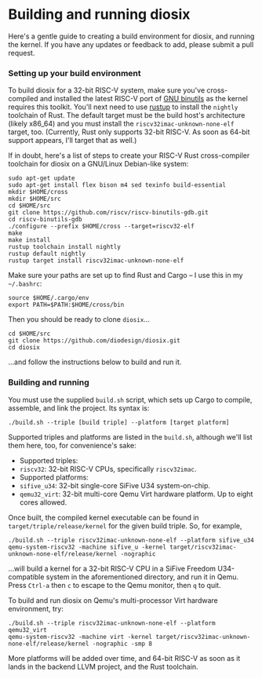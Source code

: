 # Building and running diosix

Here's a gentle guide to creating a build environment for diosix, and running the kernel. If you have any updates
or feedback to add, please submit a pull request.

### Setting up your build environment

To build diosix for a 32-bit RISC-V system, make sure you've cross-compiled and installed the latest RISC-V port of
[GNU binutils](https://github.com/riscv/riscv-binutils-gdb) as the kernel requires this toolkit. You'll next need to
use [rustup](https://rustup.rs/) to install the `nightly` toolchain of Rust. The default target must be the build
host's architecture (likely x86_64) and you must install the `riscv32imac-unknown-none-elf` target, too.
(Currently, Rust only supports 32-bit RISC-V. As soon as 64-bit support appears, I'll target that as well.)

If in doubt, here's a list of steps to create your RISC-V Rust cross-compiler toolchain for diosix on a GNU/Linux
Debian-like system:

```
sudo apt-get update
sudo apt-get install flex bison m4 sed texinfo build-essential
mkdir $HOME/cross
mkdir $HOME/src
cd $HOME/src
git clone https://github.com/riscv/riscv-binutils-gdb.git
cd riscv-binutils-gdb
./configure --prefix $HOME/cross --target=riscv32-elf
make
make install
rustup toolchain install nightly
rustup default nightly
rustup target install riscv32imac-unknown-none-elf
```

Make sure your paths are set up to find Rust and Cargo – I use this in my `~/.bashrc`:

```
source $HOME/.cargo/env
export PATH=$PATH:$HOME/cross/bin
```

Then you should be ready to clone `diosix`...

```
cd $HOME/src
git clone https://github.com/diodesign/diosix.git
cd diosix
```

...and follow the instructions below to build and run it.

### Building and running

You must use the supplied `build.sh` script, which sets up Cargo to compile, assemble, and link the project.
Its syntax is:

`./build.sh --triple [build triple] --platform [target platform]`

Supported triples and platforms are listed in the `build.sh`, although we'll list them here, too,
for convenience's sake:

* Supported triples:
 * `riscv32`: 32-bit RISC-V CPUs, specifically `riscv32imac`.
* Supported platforms:
 * `sifive_u34`: 32-bit single-core SiFive U34 system-on-chip.
 * `qemu32_virt`: 32-bit multi-core Qemu Virt hardware platform. Up to eight cores allowed.

Once built, the compiled kernel executable can be found in `target/triple/release/kernel` for the given
build triple. So, for example,

```
./build.sh --triple riscv32imac-unknown-none-elf --platform sifive_u34
qemu-system-riscv32 -machine sifive_u -kernel target/riscv32imac-unknown-none-elf/release/kernel -nographic
```

...will build a kernel for a 32-bit RISC-V CPU in a SiFive Freedom U34-compatible system in the
aforementioned directory, and run it in Qemu. Press `Ctrl-a` then `c` to escape to the Qemu monitor, then `q` to quit.

To build and run diosix on Qemu's multi-processor Virt hardware environment, try:

```
./build.sh --triple riscv32imac-unknown-none-elf --platform qemu32_virt
qemu-system-riscv32 -machine virt -kernel target/riscv32imac-unknown-none-elf/release/kernel -nographic -smp 8
```

More platforms will be added over time, and 64-bit RISC-V as soon as it lands in the backend LLVM project,
and the Rust toolchain.
